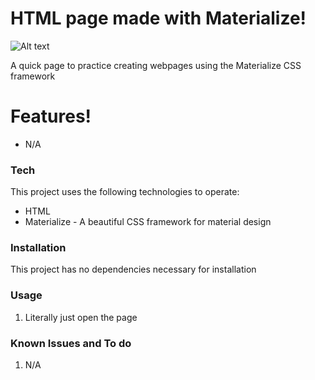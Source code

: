 # HTML page made with Materialize!

![Alt text](https://raw.github.com/haarismian/Tribute-Page/Capture.PNG?raw=true "Optional Title")

A quick page to practice creating webpages using the Materialize CSS framework

# Features!

  - N/A

### Tech

This project uses the following technologies to operate:

* HTML
* Materialize - A beautiful CSS framework for material design

### Installation

This project has no dependencies necessary for installation

### Usage
1. Literally just open the page

### Known Issues and To do
1. N/A